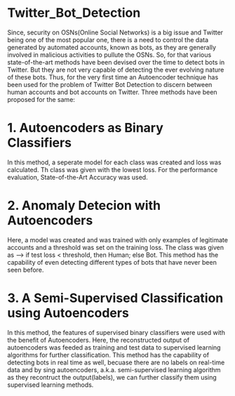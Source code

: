 # Twitter_Bot_Detection
Since, security on OSNs(Online Social Networks) is a big issue and Twitter being one of the most popular one, there is a need to control the data generated by automated accounts, known as bots, as they are generally involved in malicious activities to pullute the OSNs. So, for that various state-of-the-art methods have been devised over the time to detect bots in Twitter. But they are not very capable of detecting the ever evolving nature of these bots.
Thus, for the very first time an Autoencoder technique has been used for the problem of Twitter Bot Detection to discern between human accounts and bot accounts on Twitter.
Three methods have been proposed for the same:
# 1. Autoencoders as Binary Classifiers
In this method, a seperate model for each class was created and loss was calculated. Th class was given with the lowest loss. For the performance evaluation, State-of-the-Art Accuracy was used.
# 2. Anomaly Detecion with Autoencoders
Here, a model was created and was trained with only examples of legitimate accounts and a threshold was set on the training loss. The class was given as --> if test loss < threshold, then Human; else Bot.
This method has the capability of even detecting different types of bots that have never been seen before.
# 3. A Semi-Supervised Classification using Autoencoders
In this method, the features of supervised binary classifiers were used with the benefit of Autoencoders. Here, the reconstructed output of autoencoders was feeded as training and test data to supervised learning algorithms for further classification.
This method has the capability of detecting bots in real time as well, becuase there are no labels on real-time data and by sing autoencoders, a.k.a. semi-supervised learning algorithm as they recontruct the output(labels), we can further classify them using supervised learning methods.
